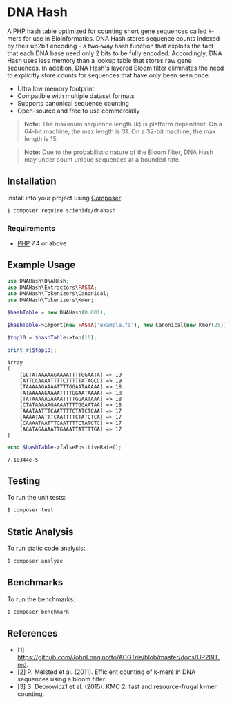 # DNA Hash
A PHP hash table optimized for counting short gene sequences called k-mers for use in Bioinformatics. DNA Hash stores sequence counts indexed by their up2bit encoding - a two-way hash function that exploits the fact that each DNA base need only 2 bits to be fully encoded. Accordingly, DNA Hash uses less memory than a lookup table that stores raw gene sequences. In addition, DNA Hash's layered Bloom filter eliminates the need to explicitly store counts for sequences that have only been seen once.

- Ultra low memory footprint
- Compatible with multiple dataset formats
- Supports canonical sequence counting
- Open-source and free to use commercially

> **Note:** The maximum sequence length (k) is platform dependent. On a 64-bit machine, the max length is 31. On a 32-bit machine, the max length is 15.

> **Note:** Due to the probabilistic nature of the Bloom filter, DNA Hash may under count unique sequences at a bounded rate.

## Installation
Install into your project using [Composer](https://getcomposer.org/):

```sh
$ composer require scienide/dnahash
```

### Requirements
- [PHP](https://php.net/manual/en/install.php) 7.4 or above

## Example Usage

```php
use DNAHash\DNAHash;
use DNAHash\Extractors\FASTA;
use DNAHash\Tokenizers\Canonical;
use DNAHash\Tokenizers\Kmer;

$hashTable = new DNAHash(0.001);

$hashTable->import(new FASTA('example.fa'), new Canonical(new Kmer(25)));

$top10 = $hashTable->top(10);

print_r($top10);
```

```
Array
(
    [GCTATAAAAAGAAAATTTTGGAATA] => 19
    [ATTCCAAAATTTTCTTTTTATAGCC] => 19
    [TAAAAAGAAAATTTTGGAATAAAAA] => 18
    [ATAAAAAGAAAATTTTGGAATAAAA] => 18
    [TATAAAAAGAAAATTTTGGAATAAA] => 18
    [CTATAAAAAGAAAATTTTGGAATAA] => 18
    [AAATAATTTCAATTTTCTATCTCAA] => 17
    [AAAATAATTTCAATTTTCTATCTCA] => 17
    [CAAAATAATTTCAATTTTCTATCTC] => 17
    [AGATAGAAAATTGAAATTATTTTGA] => 17
)
```

```php
echo $hashTable->falsePositiveRate();
```

```
7.10344e-5
```

## Testing
To run the unit tests:

```sh
$ composer test
```
## Static Analysis
To run static code analysis:

```sh
$ composer analyze
```

## Benchmarks
To run the benchmarks:

```sh
$ composer benchmark
```

## References
- [1] https://github.com/JohnLonginotto/ACGTrie/blob/master/docs/UP2BIT.md.
- [2] P. Melsted et al. (2011). Efficient counting of k-mers in DNA sequences using a bloom filter.
- [3] S. Deorowicz1 et al. (2015). KMC 2: fast and resource-frugal k-mer counting.
